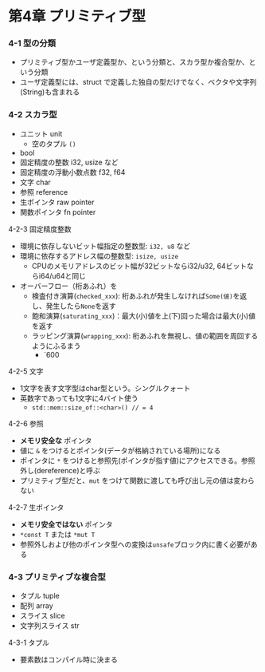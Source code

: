 第4章 プリミティブ型
=================

### 4-1 型の分類

- プリミティブ型かユーザ定義型か、という分類と、スカラ型か複合型か、という分類
- ユーザ定義型には、struct で定義した独自の型だけでなく、ベクタや文字列(String)も含まれる

### 4-2 スカラ型
- ユニット unit
  - 空のタプル `()`
- bool
- 固定精度の整数 i32, usize など
- 固定精度の浮動小数点数 f32, f64
- 文字 char
- 参照 reference
- 生ポインタ raw pointer
- 関数ポインタ fn pointer

4-2-3 固定精度整数

- 環境に依存しないビット幅指定の整数型: `i32, u8` など
- 環境に依存するアドレス幅の整数型: `isize, usize`
  - CPUのメモリアドレスのビット幅が32ビットならi32/u32, 64ビットならi64/u64と同じ
- オーバーフロー（桁あふれ）を
  - 検査付き演算(`checked_xxx`): 桁あふれが発生しなければ`Some(値)`を返し、発生したら`None`を返す
  - 飽和演算(`saturating_xxx`)：最大(小)値を上(下)回った場合は最大(小)値を返す
  - ラッピング演算(`wrapping_xxx`): 桁あふれを無視し、値の範囲を周回するようにふるまう
    - `600


4-2-5 文字

- 1文字を表す文字型はchar型という。シングルクォート
- 英数字であっても1文字に4バイト使う
  - `std::mem::size_of::<char>() // = 4`

4-2-6 参照

- **メモリ安全な** ポインタ
- 値に `&` をつけるとポインタ(データが格納されている場所)になる
- ポインタに `*` をつけると参照先(ポインタが指す値)にアクセスできる。参照外し(dereference)と呼ぶ
- プリミティブ型だと、`mut` をつけて関数に渡しても呼び出し元の値は変わらない

4-2-7 生ポインタ

- **メモリ安全ではない** ポインタ
- `*const T` または `*mut T`
- 参照外しおよび他のポインタ型への変換は`unsafe`ブロック内に書く必要がある


### 4-3 プリミティブな複合型

- タプル tuple
- 配列 array
- スライス slice
- 文字列スライス str

4-3-1 タプル

- 要素数はコンパイル時に決まる
